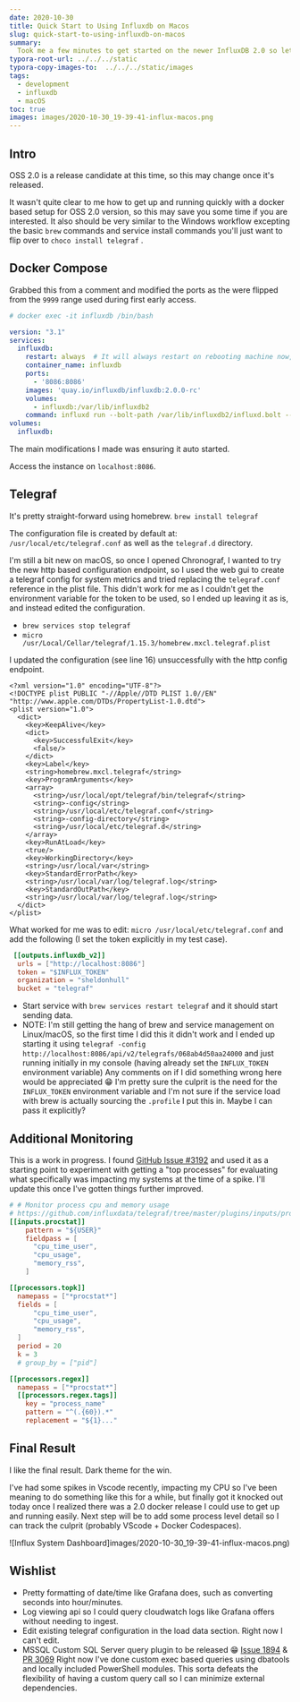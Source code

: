 ```yaml
---
date: 2020-10-30
title: Quick Start to Using Influxdb on Macos
slug: quick-start-to-using-influxdb-on-macos
summary:
  Took me a few minutes to get started on the newer InfluxDB 2.0 so let me save you a few minutes, running telegraf + docker based InfluxDB.
typora-root-url: ../../../static
typora-copy-images-to:  ../../../static/images
tags:
  - development
  - influxdb
  - macOS
toc: true
images: images/2020-10-30_19-39-41-influx-macos.png
---
```


## Intro

OSS 2.0 is a release candidate at this time, so this may change once it's released.

It wasn't quite clear to me how to get up and running quickly with a docker based setup for OSS 2.0 version, so this may save you some time if you are interested. It also should be very similar to the Windows workflow excepting the basic `brew` commands and service install commands you'll just want to flip over to `choco install telegraf` .

## Docker Compose

Grabbed this from a comment and modified the ports as the were flipped from the `9999` range used during first early access.

```yaml
# docker exec -it influxdb /bin/bash

version: "3.1"
services:
  influxdb:
    restart: always  # It will always restart on rebooting machine now, no need to manually manage this
    container_name: influxdb
    ports:
      - '8086:8086'
    images: 'quay.io/influxdb/influxdb:2.0.0-rc'
    volumes:
      - influxdb:/var/lib/influxdb2
    command: influxd run --bolt-path /var/lib/influxdb2/influxd.bolt --engine-path /var/lib/influxdb2/engine --store bolt
volumes:
  influxdb:

```

The main modifications I made was ensuring it auto started.

Access the instance on `localhost:8086`.

## Telegraf

It's pretty straight-forward using homebrew. `brew install telegraf`

The configuration file is created by default at: `/usr/local/etc/telegraf.conf` as well as the `telegraf.d` directory.

I'm still a bit new on macOS, so once I opened Chronograf, I wanted to try the new http based configuration endpoint, so I used the web gui to create a telegraf config for system metrics and tried replacing the `telegraf.conf` reference in the plist file.
This didn't work for me as I couldn't get the environment variable for the token to be used, so I ended up leaving it as is, and instead edited the configuration.

- `brew services stop telegraf`
- `micro /usr/Local/Cellar/telegraf/1.15.3/homebrew.mxcl.telegraf.plist`

I updated the configuration (see line 16) unsuccessfully with the http config endpoint.

```text
<?xml version="1.0" encoding="UTF-8"?>
<!DOCTYPE plist PUBLIC "-//Apple//DTD PLIST 1.0//EN" "http://www.apple.com/DTDs/PropertyList-1.0.dtd">
<plist version="1.0">
  <dict>
    <key>KeepAlive</key>
    <dict>
      <key>SuccessfulExit</key>
      <false/>
    </dict>
    <key>Label</key>
    <string>homebrew.mxcl.telegraf</string>
    <key>ProgramArguments</key>
    <array>
      <string>/usr/local/opt/telegraf/bin/telegraf</string>
      <string>-config</string>
      <string>/usr/local/etc/telegraf.conf</string>
      <string>-config-directory</string>
      <string>/usr/local/etc/telegraf.d</string>
    </array>
    <key>RunAtLoad</key>
    <true/>
    <key>WorkingDirectory</key>
    <string>/usr/local/var</string>
    <key>StandardErrorPath</key>
    <string>/usr/local/var/log/telegraf.log</string>
    <key>StandardOutPath</key>
    <string>/usr/local/var/log/telegraf.log</string>
  </dict>
</plist>
```

What worked for me was to edit: `micro /usr/local/etc/telegraf.conf` and add the following (I set the token explicitly in my test case).

```toml
 [[outputs.influxdb_v2]]
  urls = ["http://localhost:8086"]
  token = "$INFLUX_TOKEN"
  organization = "sheldonhull"
  bucket = "telegraf"
```

- Start service with `brew services restart telegraf` and it should start sending data.
- NOTE: I'm still getting the hang of brew and service management on Linux/macOS, so the first time I did this it didn't work and I ended up starting it using `telegraf -config http://localhost:8086/api/v2/telegrafs/068ab4d50aa24000` and just running initially in my console (having already set the `INFLUX_TOKEN` environment variable)
Any comments on if I did something wrong here would be appreciated :grin: I'm pretty sure the culprit is the need for the `INFLUX_TOKEN` environment variable and I'm not sure if the service load with brew is actually sourcing the `.profile` I put this in.
Maybe I can pass it explicitly?

## Additional Monitoring

This is a work in progress.
I found [GitHub Issue #3192](https://github.com/influxdata/telegraf/issues/3192) and used it as a starting point to experiment with getting a "top processes" for evaluating what specifically was impacting my systems at the time of a spike.
I'll update this once I've gotten things further improved.

```toml
# # Monitor process cpu and memory usage
# https://github.com/influxdata/telegraf/tree/master/plugins/inputs/procstat
[[inputs.procstat]]
    pattern = "${USER}"
    fieldpass = [
      "cpu_time_user",
      "cpu_usage",
      "memory_rss",
    ]

[[processors.topk]]
  namepass = ["*procstat*"]
  fields = [
      "cpu_time_user",
      "cpu_usage",
      "memory_rss",
  ]
  period = 20
  k = 3
  # group_by = ["pid"]

[[processors.regex]]
  namepass = ["*procstat*"]
  [[processors.regex.tags]]
    key = "process_name"
    pattern = "^(.{60}).*"
    replacement = "${1}..."
```

## Final Result

I like the final result.
Dark theme for the win.

I've had some spikes in Vscode recently, impacting my CPU so I've been meaning to do something like this for a while, but finally got it knocked out today once I realized there was a 2.0 docker release I could use to get up and running easily. Next step will be to add some process level detail so I can track the culprit (probably VScode + Docker Codespaces).

![Influx System Dashboard]images/2020-10-30_19-39-41-influx-macos.png)

## Wishlist

- Pretty formatting of date/time like Grafana does, such as converting seconds into hour/minutes.
- Log viewing api so I could query cloudwatch logs like Grafana offers without needing to ingest.
- Edit existing telegraf configuration in the load data section. Right now I can't edit.
- MSSQL Custom SQL Server query plugin to be released :grin: [Issue 1894](https://github.com/influxdata/telegraf/issues/1894) & [PR 3069](https://github.com/influxdata/telegraf/pull/3069)
Right now I've done custom exec based queries using dbatools and locally included PowerShell modules.
This sorta defeats the flexibility of having a custom query call so I can minimize external dependencies.
